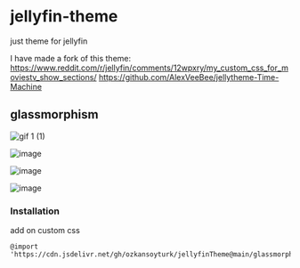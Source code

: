 # jellyfin-theme

just theme for jellyfin

I have made a fork of this theme: https://www.reddit.com/r/jellyfin/comments/12wpxry/my_custom_css_for_moviestv_show_sections/
https://github.com/AlexVeeBee/jellytheme-Time-Machine

## glassmorphism

![gif 1 (1)](https://github.com/alexyle/jellyfin-theme/blob/main/assets/298199066-a7b851a6-303f-8412-a7bc-6362a92e0d0a.gif?raw=true)

![image](https://github.com/alexyle/jellyfin-theme/assets/53535044/fdf4ad37-5cd5-4f94-985f-196143d8daf8)

![image](https://github.com/alexyle/jellyfin-theme/assets/53535044/024a3f5f-f19d-4ad2-825c-23353e630223)

![image](https://github.com/alexyle/jellyfin-theme/assets/53535044/a7b851a6-303f-4489-a7bc-6362a92e0d0a)

### Installation

add on custom css

```
@import 'https://cdn.jsdelivr.net/gh/ozkansoyturk/jellyfinTheme@main/glassmorphism/theme.css';
```
